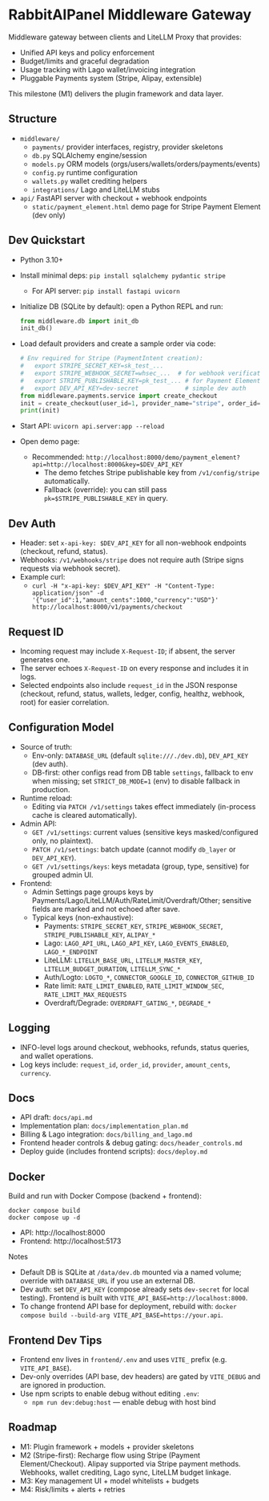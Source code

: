 # RabbitAIPanel Middleware Gateway

Middleware gateway between clients and LiteLLM Proxy that provides:
- Unified API keys and policy enforcement
- Budget/limits and graceful degradation
- Usage tracking with Lago wallet/invoicing integration
- Pluggable Payments system (Stripe, Alipay, extensible)

This milestone (M1) delivers the plugin framework and data layer.

## Structure
- `middleware/`
  - `payments/` provider interfaces, registry, provider skeletons
  - `db.py` SQLAlchemy engine/session
  - `models.py` ORM models (orgs/users/wallets/orders/payments/events)
  - `config.py` runtime configuration
  - `wallets.py` wallet crediting helpers
  - `integrations/` Lago and LiteLLM stubs
- `api/` FastAPI server with checkout + webhook endpoints
  - `static/payment_element.html` demo page for Stripe Payment Element (dev only)

## Dev Quickstart
- Python 3.10+
- Install minimal deps: `pip install sqlalchemy pydantic stripe`
  - For API server: `pip install fastapi uvicorn`
- Initialize DB (SQLite by default): open a Python REPL and run:
  ```py
  from middleware.db import init_db
  init_db()
  ```
- Load default providers and create a sample order via code:
  ```py
  # Env required for Stripe (PaymentIntent creation):
  #   export STRIPE_SECRET_KEY=sk_test_...
  #   export STRIPE_WEBHOOK_SECRET=whsec_...  # for webhook verification
  #   export STRIPE_PUBLISHABLE_KEY=pk_test_... # for Payment Element demo
  #   export DEV_API_KEY=dev-secret             # simple dev auth
  from middleware.payments.service import create_checkout
  init = create_checkout(user_id=1, provider_name="stripe", order_id="ORD-1", amount_cents=1000, currency="USD")
  print(init)
  ```

- Start API: `uvicorn api.server:app --reload`
- Open demo page:
  - Recommended: `http://localhost:8000/demo/payment_element?api=http://localhost:8000&key=$DEV_API_KEY`
    - The demo fetches Stripe publishable key from `/v1/config/stripe` automatically.
    - Fallback (override): you can still pass `pk=$STRIPE_PUBLISHABLE_KEY` in query.

## Dev Auth
- Header: set `x-api-key: $DEV_API_KEY` for all non-webhook endpoints (checkout, refund, status).
- Webhooks: `/v1/webhooks/stripe` does not require auth (Stripe signs requests via webhook secret).
- Example curl:
  - `curl -H "x-api-key: $DEV_API_KEY" -H "Content-Type: application/json" -d '{"user_id":1,"amount_cents":1000,"currency":"USD"}' http://localhost:8000/v1/payments/checkout`

## Request ID
- Incoming request may include `X-Request-ID`; if absent, the server generates one.
- The server echoes `X-Request-ID` on every response and includes it in logs.
- Selected endpoints also include `request_id` in the JSON response (checkout, refund, status, wallets, ledger, config, healthz, webhook, root) for easier correlation.

## Configuration Model
- Source of truth:
  - Env-only: `DATABASE_URL` (default `sqlite:///./dev.db`), `DEV_API_KEY` (dev auth).
  - DB-first: other configs read from DB table `settings`, fallback to env when missing; set `STRICT_DB_MODE=1` (env) to disable fallback in production.
- Runtime reload:
  - Editing via `PATCH /v1/settings` takes effect immediately (in-process cache is cleared automatically).
- Admin API:
  - `GET /v1/settings`: current values (sensitive keys masked/configured only, no plaintext).
  - `PATCH /v1/settings`: batch update (cannot modify `db_layer` or `DEV_API_KEY`).
  - `GET /v1/settings/keys`: keys metadata (group, type, sensitive) for grouped admin UI.
- Frontend:
  - Admin Settings page groups keys by Payments/Lago/LiteLLM/Auth/RateLimit/Overdraft/Other; sensitive fields are marked and not echoed after save.
  - Typical keys (non-exhaustive):
    - Payments: `STRIPE_SECRET_KEY`, `STRIPE_WEBHOOK_SECRET`, `STRIPE_PUBLISHABLE_KEY`, `ALIPAY_*`
    - Lago: `LAGO_API_URL`, `LAGO_API_KEY`, `LAGO_EVENTS_ENABLED`, `LAGO_*_ENDPOINT`
    - LiteLLM: `LITELLM_BASE_URL`, `LITELLM_MASTER_KEY`, `LITELLM_BUDGET_DURATION`, `LITELLM_SYNC_*`
    - Auth/Logto: `LOGTO_*`, `CONNECTOR_GOOGLE_ID`, `CONNECTOR_GITHUB_ID`
    - Rate limit: `RATE_LIMIT_ENABLED`, `RATE_LIMIT_WINDOW_SEC`, `RATE_LIMIT_MAX_REQUESTS`
    - Overdraft/Degrade: `OVERDRAFT_GATING_*`, `DEGRADE_*`

## Logging
- INFO-level logs around checkout, webhooks, refunds, status queries, and wallet operations.
- Log keys include: `request_id`, `order_id`, `provider`, `amount_cents`, `currency`.

## Docs
- API draft: `docs/api.md`
- Implementation plan: `docs/implementation_plan.md`
- Billing & Lago integration: `docs/billing_and_lago.md`
- Frontend header controls & debug gating: `docs/header_controls.md`
- Deploy guide (includes frontend scripts): `docs/deploy.md`

## Docker
Build and run with Docker Compose (backend + frontend):

```
docker compose build
docker compose up -d
```

- API: http://localhost:8000
- Frontend: http://localhost:5173

Notes
- Default DB is SQLite at `/data/dev.db` mounted via a named volume; override with `DATABASE_URL` if you use an external DB.
- Dev auth: set `DEV_API_KEY` (compose already sets `dev-secret` for local testing). Frontend is built with `VITE_API_BASE=http://localhost:8000`.
- To change frontend API base for deployment, rebuild with: `docker compose build --build-arg VITE_API_BASE=https://your.api`.

## Frontend Dev Tips
- Frontend env lives in `frontend/.env` and uses `VITE_` prefix (e.g. `VITE_API_BASE`).
- Dev-only overrides (API base, dev headers) are gated by `VITE_DEBUG` and are ignored in production.
- Use npm scripts to enable debug without editing `.env`:
  - `npm run dev:debug:host` — enable debug with host bind

## Roadmap
- M1: Plugin framework + models + provider skeletons
- M2 (Stripe-first): Recharge flow using Stripe (Payment Element/Checkout). Alipay supported via Stripe payment methods. Webhooks, wallet crediting, Lago sync, LiteLLM budget linkage.
- M3: Key management UI + model whitelists + budgets
- M4: Risk/limits + alerts + retries
